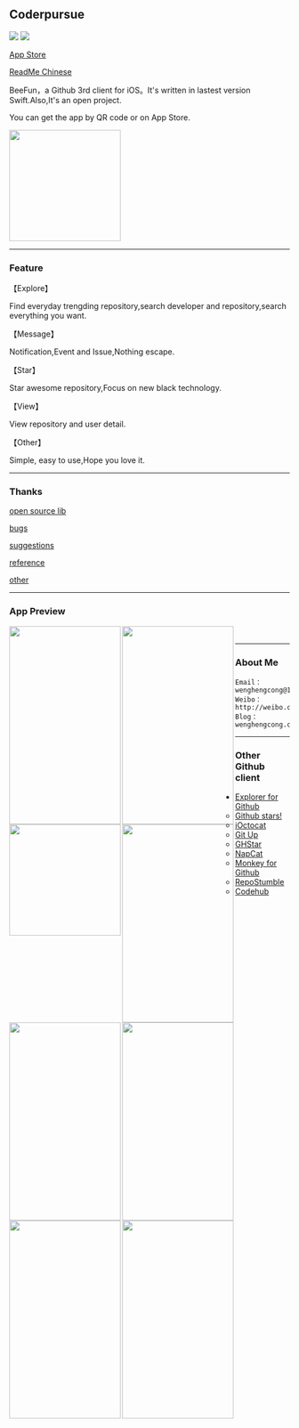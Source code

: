 ## Coderpursue 

[![](https://img.shields.io/badge/version-2.0-red.svg)](https://github.com/wenghengcong/Coderpursue/releases/tag/1.0.1)
[![](https://img.shields.io/badge/swift-3.0-green.svg)](https://developer.apple.com/swift/)

[App Store](https://itunes.apple.com/cn/app/coderpursue/id1094338006?l=en&mt=8)

[ReadMe Chinese](https://github.com/wenghengcong/Coderpursue/blob/developer/README.md)  



BeeFun，a Github 3rd client for iOS。It's written in lastest version Swift.Also,It's an open project.

You can get the app by QR code or on App Store.

<a href="url"><img src="https://github.com/wenghengcong/Coderpursue/blob/master/other/Screen%20Shot%202016-03-24%20at%208.25.36%20AM.png" height="200" width="200" ></a>



***

### Feature



【Explore】

Find everyday trengding repository,search developer and repository,search everything you want.



【Message】

Notification,Event and Issue,Nothing escape.



【Star】

Star awesome repository,Focus on new black technology.



【View】

View repository and user detail.



【Other】

Simple, easy to use,Hope you love it.



***

### Thanks

 [open source lib](https://github.com/wenghengcong/Coderpursue/blob/developer/doc/opensource.md)

 [bugs](https://github.com/wenghengcong/Coderpursue/blob/developer/doc/bugs.md)

 [suggestions](https://github.com/wenghengcong/Coderpursue/blob/developer/doc/suggestion.md)

 [reference](https://github.com/wenghengcong/Coderpursue/blob/developer/doc/reference.md)

 [other](https://github.com/wenghengcong/Coderpursue/blob/developer/doc/other.md) 

***


### App Preview

<a href="url"><img src="https://github.com/wenghengcong/BeeFun/blob/master/screenshot/version2.0/orginal/desing/explore.png" align="left" height="356" width="200" ></a>

<a href="url"><img src="https://github.com/wenghengcong/BeeFun/blob/master/screenshot/version2.0/orginal/desing/home.png" align="left" height="356" width="200" ></a>

<a href="url"><img src="https://github.com/wenghengcong/BeeFun/blob/master/screenshot/version2.0/orginal/desing/local.png" align="left" height="200" width="200" ></a>

<a href="url"><img src="https://github.com/wenghengcong/BeeFun/blob/master/screenshot/version2.0/orginal/desing/message.png" align="left" height="356" width="200" ></a>

<a href="url"><img src="https://github.com/wenghengcong/BeeFun/blob/master/screenshot/version2.0/orginal/desing/web.png" align="left" height="356" width="200" ></a>

<a href="url"><img src="" align="left" height="356" width="200" ></a>
<a href="url"><img src="" align="left" height="356" width="200" ></a>
<a href="url"><img src="" align="left" height="356" width="200" ></a>

<br />

***


### About Me
	Email：wenghengcong@163.com
	Weibo：http://weibo.com/1820994470
	Blog：wenghengcong.com

***

### Other Github client

- [Explorer for Github](https://itunes.apple.com/cn/app/explorer-for-github/id1032918575?l=en&mt=8)
  - [Github stars!](https://itunes.apple.com/cn/app/github-stars!-push-notifications/id856357021?l=en&mt=8)
  - [iOctocat](https://itunes.apple.com/cn/app/ioctocat-mobile-client-for/id669642611?l=en&mt=8)
  - [Git Up](https://itunes.apple.com/cn/app/git-up-whats-hot-on-github/id727039913?l=en&mt=8)
  - [GHStar](https://itunes.apple.com/cn/app/ghstar-github-client-for-browsing/id928868242?l=en&mt=8)
  - [NapCat](https://itunes.apple.com/cn/app/napcat-github-client-for-open/id606238223?l=en&mt=8)
  - [Monkey for Github](https://itunes.apple.com/cn/app/monkey-for-github/id1003765407?l=en&mt=8)
  - [RepoStumble](https://itunes.apple.com/cn/app/repostumble-discover-githubs/id761416981?l=en&mt=8)
  - [Codehub](https://itunes.apple.com/cn/app/codehub-a-client-for-github/id707173885?l=en&mt=8)
